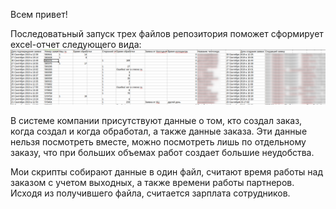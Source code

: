 Всем привет!

Последоватьный запуск трех файлов репозитория поможет сформирует excel-отчет следующего вида:
![Image alt](https://github.com/jorjorjor1/IF_parser/blob/master/изображение1127.png)

В системе компании присутствуют данные о том, кто создал заказ, когда создал и когда обработал, а также данные заказа. Эти данные нельзя посмотреть вместе, можно посмотреть лишь по отдельному заказу, что при больших объемах работ создает большие неудобства.

Мои скрипты собирают данные в один файл, считают время работы над заказом с учетом выходных, а также времени работы партнеров. Исходя из получившего файла, считается зарплата сотрудников.
